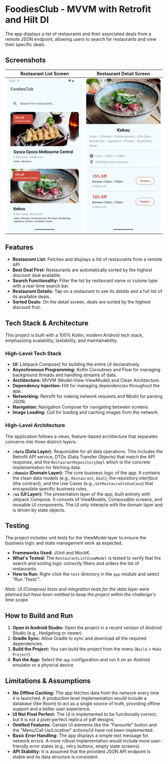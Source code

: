 # FoodiesClub - MVVM with Retrofit and Hilt DI

The app displays a list of restaurants and their associated deals from a remote JSON endpoint, allowing users to search for restaurants and view their specific deals.

## Screenshots

|             Restaurant List Screen              |              Restaurant Detail Screen               |
|:-----------------------------------------------:|:---------------------------------------------------:|
| ![Restaurant List](screenshots/list_screen.png) | ![Restaurant Detail](screenshots/detail_screen.png) |

## Features

*   **Restaurant List:** Fetches and displays a list of restaurants from a remote API.
*   **Best Deal First:** Restaurants are automatically sorted by the highest discount deal available.
*   **Search Functionality:** Filter the list by restaurant name or cuisine type with a real-time search bar.
*   **Restaurant Details:** Tap on a restaurant to see its details and a full list of its available deals.
*   **Sorted Deals:** On the detail screen, deals are sorted by the highest discount first.

## Tech Stack & Architecture

This project is built with a 100% Kotlin, modern Android tech stack, emphasizing scalability, testability, and maintainability.

### High-Level Tech Stack

*   **UI:** [Jetpack Compose] for building the entire UI declaratively.
*   **Asynchronous Programming:** Kotlin Coroutines and Flow for managing background threads and handling streams of data.
*   **Architecture:** MVVM (Model-View-ViewModel) and Clean Architecture.
*   **Dependency Injection:** Hilt for managing dependencies throughout the app.
*   **Networking:** Retrofit for making network requests and Moshi for parsing JSON.
*   **Navigation:** Navigation Compose for navigating between screens.
*   **Image Loading:** Coil for loading and caching images from the network.

### High-Level Architecture

The application follows a clean, feature-based architecture that separates concerns into three distinct layers:

*   **`/data` (Data Layer):** Responsible for all data operations. This includes the Retrofit API service, DTOs (Data Transfer Objects) that match the API response, and the `RestaurantRepositoryImpl` which is the concrete implementation for fetching data.
*   **`/domain` (Domain Layer):** The core business logic of the app. It contains the clean data models (e.g., `Restaurant`, `Deal`), the repository *interface* (the contract), and the Use Cases (e.g., `GetRestaurantsUseCase`) that encapsulate specific business rules.
*   **`/ui` (UI Layer):** The presentation layer of the app, built entirely with Jetpack Compose. It consists of ViewModels, Composable screens, and reusable UI components. The UI only interacts with the domain layer and is driven by state objects.

## Testing

The project includes unit tests for the ViewModel layer to ensure the business logic and state management work as expected.

*   **Frameworks Used:** JUnit and MockK.
*   **What's Tested:** The `RestaurantListViewModel` is tested to verify that the search and sorting logic correctly filters and orders the list of restaurants.
*   **How to Run:** Right-click the `test` directory in the `app` module and select "Run 'Tests'".

*Note: UI (Compose) tests and integration tests for the data layer were planned but have been omitted to keep the project within the challenge's time scope.*

## How to Build and Run

1. **Open in Android Studio:** Open the project in a recent version of Android Studio (e.g., Hedgehog or newer).
2. **Gradle Sync:** Allow Gradle to sync and download all the required dependencies.
3. **Build the Project:** You can build the project from the menu (`Build` > `Make Project`).
4. **Run the App:** Select the `app` configuration and run it on an Android emulator or a physical device.

## Limitations & Assumptions

*   **No Offline Caching:** The app fetches data from the network every time it is launched. A production level implementation would include a database (like Room) to act as a single source of truth, providing offline support and a better user experience.
*   **UI Not Pixel Perfect:** The UI is implemented to be functionally correct, but it is not a pixel-perfect replica of pdf designs.
*   **Omitted Features:** Certain UI elements like the "Favourite" button and the "Menu/Call Us/Location" actions/UI have not been implemented.
*   **Basic Error Handling:** The app displays a simple text message for network errors. A more robust implementation would include more user-friendly error states (e.g., retry buttons, empty state screens).
*   **API Stability:** It is assumed that the provided JSON API endpoint is stable and its data structure is consistent.